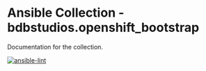 # Ansible Collection - bdbstudios.openshift_bootstrap

Documentation for the collection.

[![ansible-lint](https://github.com/BDB-Studios/ansible-openshift-bootstrap-collection/actions/workflows/ansible-lint.yml/badge.svg)](https://github.com/BDB-Studios/ansible-openshift-bootstrap-collection/actions/workflows/ansible-lint.yml)

